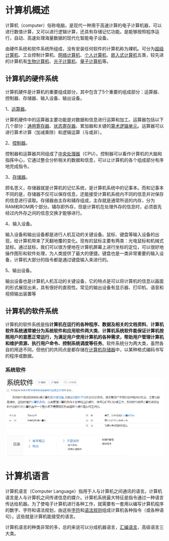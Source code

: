 # 计算机概述

计算机（computer）俗称电脑，是现代一种用于高速计算的电子计算机器，可以进行数值计算，又可以进行逻辑计算，还具有存储记忆功能。是能够按照程序运行，自动、高速处理海量数据的现代化智能电子设备。

由硬件系统和软件系统所组成，没有安装任何软件的计算机称为裸机。可分为[超级计算机](https://baike.baidu.com/item/%E8%B6%85%E7%BA%A7%E8%AE%A1%E7%AE%97%E6%9C%BA/5373711)、工业控制计算机、[网络计算机](https://baike.baidu.com/item/%E7%BD%91%E7%BB%9C%E8%AE%A1%E7%AE%97%E6%9C%BA/101471)、[个人计算机](https://baike.baidu.com/item/%E4%B8%AA%E4%BA%BA%E8%AE%A1%E7%AE%97%E6%9C%BA/3731770)、[嵌入式计算机](https://baike.baidu.com/item/%E5%B5%8C%E5%85%A5%E5%BC%8F%E8%AE%A1%E7%AE%97%E6%9C%BA/693492)五类，较先进的计算机有[生物计算机](https://baike.baidu.com/item/%E7%94%9F%E7%89%A9%E8%AE%A1%E7%AE%97%E6%9C%BA/363245)、[光子计算机](https://baike.baidu.com/item/%E5%85%89%E5%AD%90%E8%AE%A1%E7%AE%97%E6%9C%BA/1880523)、[量子计算机](https://baike.baidu.com/item/%E9%87%8F%E5%AD%90%E8%AE%A1%E7%AE%97%E6%9C%BA/363335)等。

## 计算机的硬件系统

计算机硬件是计算机的重要组成部分，其中包含了5个重要的组成部分：运算器、控制器、存储器、输入设备、输出设备。

1、[运算器](https://baike.baidu.com/item/%E8%BF%90%E7%AE%97%E5%99%A8/2667320)。

计算机硬件中的运算器主要功能是对数据和信息进行运算和加工。运算器包括以下几个部分：[通用寄存器](https://baike.baidu.com/item/%E9%80%9A%E7%94%A8%E5%AF%84%E5%AD%98%E5%99%A8/283978)、[状态寄存器](https://baike.baidu.com/item/%E7%8A%B6%E6%80%81%E5%AF%84%E5%AD%98%E5%99%A8/2477799)、累加器和关键的[算术逻辑单元](https://baike.baidu.com/item/%E7%AE%97%E6%9C%AF%E9%80%BB%E8%BE%91%E5%8D%95%E5%85%83/8954657)。运算器可以进行算术计算（加减乘除）和逻辑运算（与或非）。

2、[控制器](https://baike.baidu.com/item/%E6%8E%A7%E5%88%B6%E5%99%A8/2206126)。

控制器和运算器共同组成了[中央处理器](https://baike.baidu.com/item/%E4%B8%AD%E5%A4%AE%E5%A4%84%E7%90%86%E5%99%A8/284033)（CPU）。控制器可以看作计算机的大脑和指挥中心，它通过整合分析相关的数据和信息，可以让计算机的各个组成部分有序地完成指令。

3、[存储器](https://baike.baidu.com/item/%E5%AD%98%E5%82%A8%E5%99%A8/1583185)。

顾名思义，存储器就是计算机的记忆系统，是计算机系统中的记事本。而和记事本不同的是，存储器不仅可以保存信息，还能接受计算机系统内不同的信息并对保存的信息进行读取。存储器由主存和辅存组成，主存就是通常所说的内存，分为RAM和ROM两个部分。辅存即外存，但是计算机在处理外存的信息时，必须首先经过内外存之间的信息交换才能够进行。

4、输入设备。

输入设备和输出设备都是进行人机互动的关键设备。鼠标、键盘等输入设备的出现，给计算机带来了天翻地覆的变化。现有的鼠标主要有两类：光电鼠标和机械式鼠标。通过鼠标，我们可以很方便地在计算机屏幕上进行坐标的定位，可以很好地操作图形和软件处理，为人类提供了最大的便捷。键盘也是一类非常重要的输入设备，计算机大部分的指令都是通过键盘输入来进行的。

5、输出设备。

输出设备也是计算机人机互动的关键设备，它的特点是可以将计算机的信息以画面的形式展现出来，具有很好的直观性。常见的输出设备有显示器、打印机、语音和视频输出装置等

## 计算机的软件系统

计算机的软件系统是指**计算机在运行的各种程序、数据及相关的文档资料**。**计算机软件系统通常被分为系统软件和应用软件两大类**。**计算机系统软件能保证计算机按照用户的意愿正常运行，为满足用户使用计算机的各种需求，帮助用户管理计算机和维护资源、执行用户命令、控制系统调度等任务**。软件系统分为两大类，虽然各自的用途不同，但他们的共同点是都存储在[计算机存储器](https://baike.baidu.com/item/%E8%AE%A1%E7%AE%97%E6%9C%BA%E5%AD%98%E5%82%A8%E5%99%A8/786229)中，以某种格式编码书写的程序或数据。 

### 系统软件

![](../images/software.png)



# 计算机语言

计算机语言（Computer Language）指用于人与计算机之间通讯的语言。计算机语言是人与计算机之间传递信息的媒介。计算机系统最大特征是指令通过一种语言传达给机器。为了使电子计算机进行各种工作，就需要有一套用以编写计算机程序的数字、字符和语法规划，由这些[字符](https://baike.baidu.com/item/%E5%AD%97%E7%AC%A6/4768913)和[语法规则](https://baike.baidu.com/item/%E8%AF%AD%E6%B3%95%E8%A7%84%E5%88%99/1095093)组成计算机各种指令（或各种语句）。这些就是计算机能接受的语言。 

计算机语言的种类非常的多，总的来说可以分成机器语言，[汇编语言](https://baike.baidu.com/item/%E6%B1%87%E7%BC%96%E8%AF%AD%E8%A8%80)，高级语言三大类。 

















































